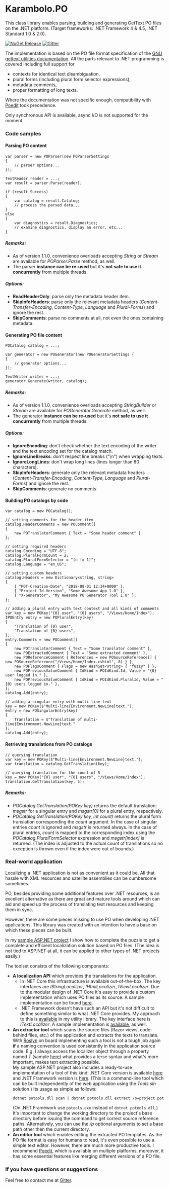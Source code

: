 # Karambolo.PO

This class library enables parsing, building and generating GetText PO files on the .NET platform. (Target frameworks: .NET Framework 4 & 4.5, .NET Standard 1.0 & 2.0).

[![NuGet Release](https://img.shields.io/nuget/v/Karambolo.PO.svg)](https://www.nuget.org/packages/Karambolo.PO/)
[![Gitter](https://badges.gitter.im/Karambolo-PO/Lobby.svg)](https://gitter.im/Karambolo-PO/Lobby?utm_source=badge&utm_medium=badge&utm_campaign=pr-badge&utm_content=badge)

The implementation is based on the PO file format specification of the [GNU gettext utilities documentation](https://www.gnu.org/software/gettext/manual/html_node/PO-Files.html). All the parts relevant to .NET programming is covered including full support for

 - contexts for identical text disambiguation,
 - plural forms (including plural form selector expressions),
 - metadata comments,
 - proper formatting of long texts.

Where the documentation was not specific enough, compatibility with [Poedit](https://poedit.net/) took precedence.

Only synchronous API is available, async I/O is not supported for the moment.

### Code samples

#### Parsing PO content
```
var parser = new POParser(new POParserSettings
{
    // parser options...
});

TextReader reader = ...;
var result = parser.Parse(reader);

if (result.Success)
{
    var catalog = result.Catalog;
    // process the parsed data...
}
else
{
    var diagnostics = result.Diagnostics;
    // examine diagnostics, display an error, etc...
}
```

##### Remarks:

 - As of version 1.1.0, convenience overloads accepting *String* or *Stream* are available for *POParser.Parse* method, as well.
 - The parser **instance can be re-used** but it's **not safe to use it concurrently** from multiple threads.

##### Options:

 - **ReadHeaderOnly**: parse only the metadata header item.
 - **SkipInfoHeaders**: parse only the relevant metadata headers (*Content-Transfer-Encoding*, *Content-Type*, *Language* and *Plural-Forms*) and ignore the rest.
 - **SkipComments**: parse no comments at all, not even the ones containing metadata.

#### Generating PO file content
```
POCatalog catalog = ...;

var generator = new POGenerator(new POGeneratorSettings {
{
    // generator options...
});

TextWriter writer = ...;
generator.Generate(writer, catalog);
```

##### Remarks:

 - As of version 1.1.0, convenience overloads accepting *StringBuilder* or *Stream* are available for *POGenerator.Generate* method, as well.
 - The generator **instance can be re-used** but it's **not safe to use it concurrently** from multiple threads.

##### Options:

 - **IgnoreEncoding**: don't check whether the text encoding of the writer and the text encoding set for the catalog match.
 - **IgnoreLineBreaks**: don't respect line breaks ("\n") when wrapping texts.
 - **IgnoreLongLines**: don't wrap long lines (lines longer than 80 characters).
 - **SkipInfoHeaders**: generate only the relevant metadata headers (*Content-Transfer-Encoding*, *Content-Type*, *Language* and *Plural-Forms*) and ignore the rest.
 - **SkipComments**: generate no comments

#### Building PO catalogs by code
```
var catalog = new POCatalog();

// setting comments for the header item
catalog.HeaderComments = new POComment[]
{
    new POTranslatorComment { Text = "Some header comment" }
};

// setting required headers
catalog.Encoding = "UTF-8";
catalog.PluralFormCount = 2;
catalog.PluralFormSelector = "(n != 1)";
catalog.Language = "en_US";

// setting custom headers
catalog.Headers = new Dictionary<string, string>
{
    { "POT-Creation-Date", "2018-08-01 12:34+0000" },
    { "Project-Id-Version", "Some Awesome App 1.0" },
    { "X-Generator", "My Awesome PO Generator Tool 1.0" },
};

// adding a plural entry with text context and all kinds of comments
var key = new POKey("{0} user", "{0} users", "/Views/Home/Index");
IPOEntry entry = new POPluralEntry(key)
{
    "Translation of {0} user",
    "Translation of {0} users",
};
entry.Comments = new POComment[]
{
    new POTranslatorComment { Text = "Some translator comment" },
    new POExtractedComment { Text = "Some extracted comment" },
    new POReferenceComment { References = new POSourceReference[] { new POSourceReference("/Views/Home/Index.cshtml", 8) } },
    new POFlagsComment { Flags = new HashSet<string> { "fuzzy" } },
    new POPreviousValueComment { IdKind = POIdKind.Id, Value = "{0} user logged in." },
    new POPreviousValueComment { IdKind = POIdKind.PluralId, Value = "{0} users logged in." },
};
catalog.Add(entry);

// adding a singular entry with multi-line text
key = new POKey($"Multi-line{Environment.NewLine}text.");
entry = new POSingularEntry(key)
{
    Translation = $"Translation of multi-line{Environment.NewLine}text."
};
catalog.Add(entry);
```

#### Retrieving translations from PO catalogs
```
// querying translation
var key = new POKey($"Multi-line{Environment.NewLine}text.");
var translation = catalog.GetTranslation(key);

// querying translation for the count of 5
key = new POKey("{0} user", "{0} users", "/Views/Home/Index");
translation.GetTranslation(key, 5);
```

##### Remarks:

 -  *POCatalog.GetTranslation(POKey key)* returns the default translation: *msgstr* for a singular entry and *msgstr[0]* for a plural entry, respectively.
 -  *POCatalog.GetTranslation(POKey key, int count)* returns the plural form translation corresponding the *count* argument. In the case of singular entries *count* is ignored and *msgstr* is returned always. In the case of plural entries, *count* is mapped to the corresponding index using the *POCatalog.PluralFormSelector* expression and *msgstr[index]* is returned. (The index is adjusted to the actual count of translations so no exception is thrown even if the index were out of bounds.)

### Real-world application

Localizing a .NET application is not as convenient as it could be. All that hassle with XML resources and satellite assemblies can be cumbersome sometimes.

PO, besides providing some additional features over .NET resources, is an excellent alternative as there are great and mature tools around which can aid and speed up the process of translating text resources and keeping them in sync.

However,  there are some pieces missing to use PO when developing .NET applications. This library was created with an intention to have a base on which these pieces can be built.

In my [sample ASP.NET project](https://github.com/adams85/aspnetskeleton) I show how to complete the puzzle to get a complete and efficient localization solution based on PO files. (The idea is not tied to ASP.NET at all, it can be applied to other types of .NET projects easily.)

The toolset consists of the following components:
 - **A localization API** which provides the translations for the application.
   -  In .NET Core this infrastructure is available out-of-the-box. The key interfaces are *IStringLocalizer*, *IHtmlLocalizer*, *IViewLocalizer*. Due to the modular design of .NET Core it's easy to provide a custom implementation which uses PO files as its source. A sample implementation can be found [here](https://github.com/adams85/aspnetskeleton/tree/NetCore/source/Web/UI/Infrastructure/Localization).
   - .NET Framework doesn't have such an API but it's not difficult to define something similar to what .NET Core provides. My approach to this is [available](https://github.com/adams85/common/tree/master/source/Karambolo.Common/Localization) in my utility library. The key interface here is *ITextLocalizer*. A sample implementation is [available](https://github.com/adams85/aspnetskeleton/tree/NetFramework/source/Web/UI/Infrastructure/Localization), as well.
 - **An extractor tool** which scans the source files (Razor views, code-behind files, etc.) of the application and extracts the texts to translate. With [Roslyn](https://github.com/dotnet/roslyn) on board implementing such a tool is not a tough job again **if** a naming convention is used consistently in the application source code. E.g. I always access the localizer object through a property named *T* (sample [here](https://github.com/adams85/aspnetskeleton/blob/NetCore/source/Web/UI/Controllers/AccountController.cs#L281)) what provides a terse syntax and what's more important, makes text extracting possible.  
My sample ASP.NET project also includes a ready-to-use implementation of a tool of this kind: .NET Core version is available [here](https://github.com/adams85/aspnetskeleton/tree/NetCore/source/Tools/POTools) and .NET Framework version is [here](https://github.com/adams85/aspnetskeleton/tree/NetFramework/source/Tools/POTools). (This is a command-line tool which can be built independently of the web application using the *Tools.sln* solution.) Its usage as simple as follows:
   ```
   dotnet potools.dll scan | dotnet potools.dll extract /o=project.pot
   ```
   (On .NET Framework use `potools.exe` instead of `dotnet potools.dll`.)     
   It's important to change the working directory to the project's base directory before issuing the command to get correct source reference paths. Alternatively, you can use the */p* optional arguments to set a base path other then the current directory.
 - **An editor tool** which enables editing the extracted PO templates. As the PO file format is easy for humans to read, it's even possible to use a simple text editor. However, there are much more productive tools. I recommend [Poedit](https://poedit.net/), which is available on multiple platforms, moreover, it has some essential features like merging different versions of a PO file.

### If you have questions or suggestions
Feel free to contact me at [Gitter](https://gitter.im/Karambolo-PO/Lobby?utm_source=share-link&utm_medium=link&utm_campaign=share-link).
